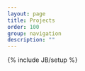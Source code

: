 ```yaml
---
layout: page
title: Projects
order: 100
group: navigation
description: ""
---
```

{% include JB/setup %}




